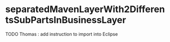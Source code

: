 # separatedMavenLayerWith2DifferentsSubPartsInBusinessLayer

TODO Thomas : add instruction to import into Eclipse
